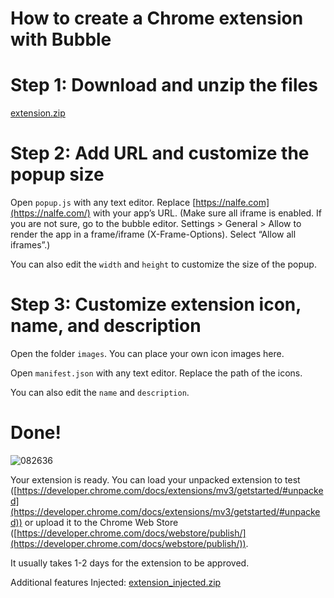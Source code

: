 # How to create a Chrome extension with Bubble

# Step 1: Download and unzip the files
[extension.zip](https://github.com/hugonalfe/chorme_extension/files/8241371/extension.zip)

# Step 2: Add URL and customize the popup size

Open `popup.js` with any text editor. Replace [https://nalfe.com](https://nalfe.com/) with your app’s URL. (Make sure all iframe is enabled. If you are not sure, go to the bubble editor. Settings > General > Allow to render the app in a frame/iframe (X-Frame-Options). Select “Allow all iframes”.)

You can also edit the `width` and `height` to customize the size of the popup.

# Step 3: Customize extension icon, name, and description

Open the folder `images`. You can place your own icon images here. 

Open `manifest.json` with any text editor. Replace the path of the icons.

You can also edit the `name` and `description`. 

# Done!

![082636](https://user-images.githubusercontent.com/101536870/158095309-43f60922-8771-4b86-8b4d-ed57c01ebce8.png)

Your extension is ready. You can load your unpacked extension to test ([https://developer.chrome.com/docs/extensions/mv3/getstarted/#unpacked](https://developer.chrome.com/docs/extensions/mv3/getstarted/#unpacked)) or upload it to the Chrome Web Store ([https://developer.chrome.com/docs/webstore/publish/](https://developer.chrome.com/docs/webstore/publish/)).

It usually takes 1-2 days for the extension to be approved.

Additional features
Injected: [extension_injected.zip](https://github.com/hugonalfe/chorme_extension/files/8947207/extension_injected.zip)
